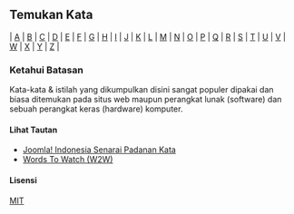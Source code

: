 ## Temukan Kata

| [A](/A-Z/A.md) | [B](/A-Z/B.md) | [C](/A-Z/C.md) | [D](/A-Z/D.md) | [E](/A-Z/E.md) | [F](/A-Z/F.md) | [G](/A-Z/G.md) | [H](/A-Z/H.md) | [I](/A-Z/I.md) | [J](/A-Z/J.md) | [K](/A-Z/K.md) | [L](/A-Z/L.md) | [M](/A-Z/M.md) | [N](/A-Z/N.md) | [O](/A-Z/O.md) | [P](/A-Z/P.md) | [Q](/A-Z/Q.md) | [R](/A-Z/R.md) | [S](/A-Z/S.md) | [T](/A-Z/T.md) | [U](/A-Z/U.md) | [V](/A-Z/V.md) | [W](/A-Z/W.md) | [X](/A-Z/X.md) | [Y](/A-Z/Y.md) | [Z](/A-Z/Z.md) |

### Ketahui Batasan

Kata-kata & istilah yang dikumpulkan disini sangat populer dipakai dan biasa ditemukan pada situs web maupun perangkat lunak (software) dan sebuah perangkat keras (hardware) komputer.

#### Lihat Tautan
* [Joomla! Indonesia Senarai Padanan Kata](http://www.id-joomla.com/forum/26-terjemahan-joomla/101794-senarai-padanan-istilah-komputer)
* [Words To Watch (W2W)](https://github.com/joomla/user-interface-text/blob/master/words2watch.md)

#### Lisensi
[MIT](https://github.com/dwiriantop/senarai-padanan-kata-dan-istilah/blob/master/LICENSE)
